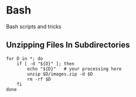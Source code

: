 # Bash

Bash scripts and tricks


## Unzipping Files In Subdirectories
```
for D in *; do
    if [ -d "${D}" ]; then
        echo "${D}"   # your processing here
        unzip $D/images.zip -d $D
        rm -rf $D
    fi
done
```
